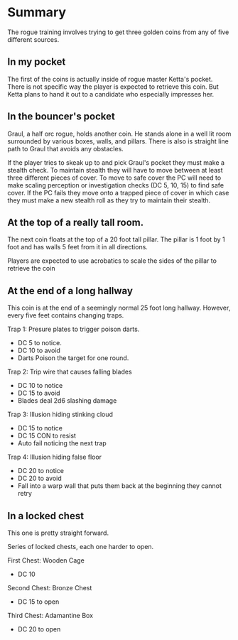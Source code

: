 # Summary

The rogue training involves trying to get three golden coins from any of five different sources.

## In my pocket

The first of the coins is actually inside of rogue master Ketta's pocket. There is not specific way the player is expected to retrieve this coin. But Ketta plans to hand it out to a candidate who especially impresses her. 

## In the bouncer's pocket

Graul, a half orc rogue, holds another coin. He stands alone in a well lit room surrounded by various boxes, walls, and pillars. There is also is straight line path to Graul that avoids any obstacles.

If the player tries to skeak up to and pick Graul's pocket they must make a stealth check. To maintain stealth they will have to move between at least three different pieces of cover. To move to safe cover the PC will need to make scaling perception or investigation checks (DC 5, 10, 15) to find safe cover. If the PC fails they move onto a trapped piece of cover in which case they must make a new stealth roll as they try to maintain their stealth. 

## At the top of a really tall room.

The next coin floats at the top of a 20 foot tall pillar. The pillar is 1 foot by 1 foot and has walls 5 feet from it in all directions. 

Players are expected to use acrobatics to scale the sides of the pillar to retrieve the coin

## At the end of a long hallway

This coin is at the end of a seemingly normal 25 foot long hallway. However, every five feet contains changing traps. 

Trap 1: Presure plates to trigger poison darts. 

- DC 5 to notice.
- DC 10 to avoid
- Darts Poison the target for one round.

Trap 2: Trip wire that causes falling blades

- DC 10 to notice
- DC 15 to avoid
- Blades deal 2d6 slashing damage

Trap 3: Illusion hiding stinking cloud

- DC 15 to notice
- DC 15 CON to resist
- Auto fail noticing the next trap

Trap 4: Illusion hiding false floor

- DC 20 to notice
- DC 20 to avoid
- Fall into a warp wall that puts them back at the beginning they cannot retry

## In a locked chest

This one is pretty straight forward.

Series of locked chests, each one harder to open. 

First Chest: Wooden Cage

- DC 10

Second Chest: Bronze Chest

- DC 15 to open

Third Chest: Adamantine Box

- DC 20 to open
